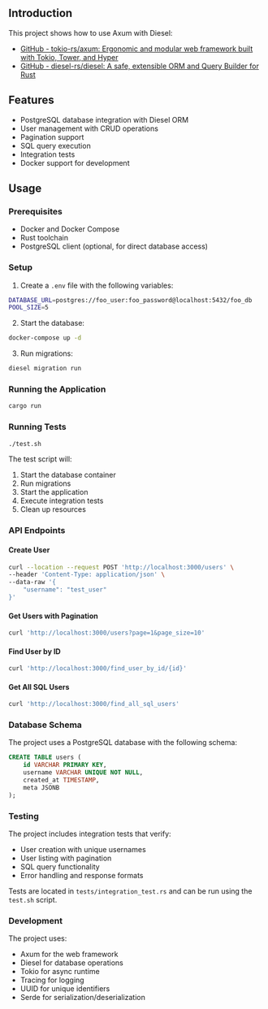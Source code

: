 ## Introduction

This project shows how to use Axum with Diesel:

- [GitHub - tokio-rs/axum: Ergonomic and modular web framework built with Tokio, Tower, and Hyper](https://github.com/tokio-rs/axum)
- [GitHub - diesel-rs/diesel: A safe, extensible ORM and Query Builder for Rust](https://github.com/diesel-rs/diesel)

## Features

- PostgreSQL database integration with Diesel ORM
- User management with CRUD operations
- Pagination support
- SQL query execution
- Integration tests
- Docker support for development

## Usage

### Prerequisites

- Docker and Docker Compose
- Rust toolchain
- PostgreSQL client (optional, for direct database access)

### Setup

1. Create a `.env` file with the following variables:
```bash
DATABASE_URL=postgres://foo_user:foo_password@localhost:5432/foo_db
POOL_SIZE=5
```

2. Start the database:
```bash
docker-compose up -d
```

3. Run migrations:
```bash
diesel migration run
```

### Running the Application

```bash
cargo run
```

### Running Tests

```bash
./test.sh
```

The test script will:
1. Start the database container
2. Run migrations
3. Start the application
4. Execute integration tests
5. Clean up resources

### API Endpoints

#### Create User
```bash
curl --location --request POST 'http://localhost:3000/users' \
--header 'Content-Type: application/json' \
--data-raw '{
    "username": "test_user"
}'
```

#### Get Users with Pagination
```bash
curl 'http://localhost:3000/users?page=1&page_size=10'
```

#### Find User by ID
```bash
curl 'http://localhost:3000/find_user_by_id/{id}'
```

#### Get All SQL Users
```bash
curl 'http://localhost:3000/find_all_sql_users'
```

### Database Schema

The project uses a PostgreSQL database with the following schema:

```sql
CREATE TABLE users (
    id VARCHAR PRIMARY KEY,
    username VARCHAR UNIQUE NOT NULL,
    created_at TIMESTAMP,
    meta JSONB
);
```

### Testing

The project includes integration tests that verify:
- User creation with unique usernames
- User listing with pagination
- SQL query functionality
- Error handling and response formats

Tests are located in `tests/integration_test.rs` and can be run using the `test.sh` script.

### Development

The project uses:
- Axum for the web framework
- Diesel for database operations
- Tokio for async runtime
- Tracing for logging
- UUID for unique identifiers
- Serde for serialization/deserialization